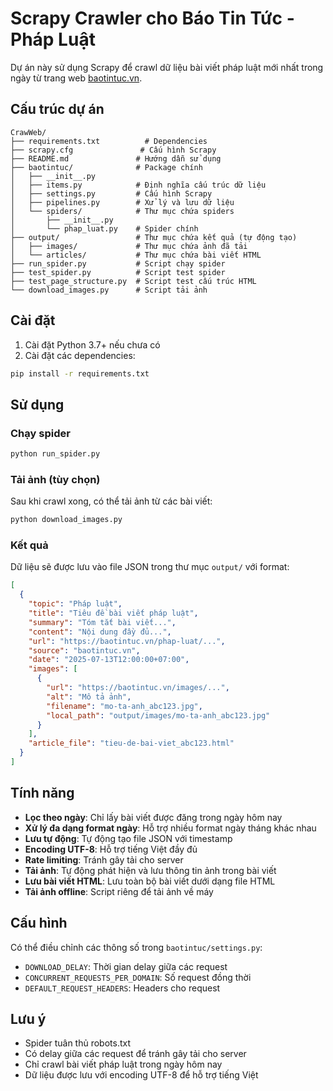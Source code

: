 # Scrapy Crawler cho Báo Tin Tức - Pháp Luật

Dự án này sử dụng Scrapy để crawl dữ liệu bài viết pháp luật mới nhất trong ngày từ trang web [baotintuc.vn](https://baotintuc.vn/phap-luat-475ct0.htm).

## Cấu trúc dự án

```
CrawWeb/
├── requirements.txt          # Dependencies
├── scrapy.cfg               # Cấu hình Scrapy
├── README.md               # Hướng dẫn sử dụng
├── baotintuc/              # Package chính
│   ├── __init__.py
│   ├── items.py            # Định nghĩa cấu trúc dữ liệu
│   ├── settings.py         # Cấu hình Scrapy
│   ├── pipelines.py        # Xử lý và lưu dữ liệu
│   └── spiders/            # Thư mục chứa spiders
│       ├── __init__.py
│       └── phap_luat.py    # Spider chính
├── output/                 # Thư mục chứa kết quả (tự động tạo)
│   ├── images/             # Thư mục chứa ảnh đã tải
│   └── articles/           # Thư mục chứa bài viết HTML
├── run_spider.py           # Script chạy spider
├── test_spider.py          # Script test spider
├── test_page_structure.py  # Script test cấu trúc HTML
└── download_images.py      # Script tải ảnh
```

## Cài đặt

1. Cài đặt Python 3.7+ nếu chưa có
2. Cài đặt các dependencies:

```bash
pip install -r requirements.txt
```

## Sử dụng

### Chạy spider

```bash
python run_spider.py
```

### Tải ảnh (tùy chọn)

Sau khi crawl xong, có thể tải ảnh từ các bài viết:

```bash
python download_images.py
```

### Kết quả

Dữ liệu sẽ được lưu vào file JSON trong thư mục `output/` với format:

```json
[
  {
    "topic": "Pháp luật",
    "title": "Tiêu đề bài viết pháp luật",
    "summary": "Tóm tắt bài viết...",
    "content": "Nội dung đầy đủ...",
    "url": "https://baotintuc.vn/phap-luat/...",
    "source": "baotintuc.vn",
    "date": "2025-07-13T12:00:00+07:00",
    "images": [
      {
        "url": "https://baotintuc.vn/images/...",
        "alt": "Mô tả ảnh",
        "filename": "mo-ta-anh_abc123.jpg",
        "local_path": "output/images/mo-ta-anh_abc123.jpg"
      }
    ],
    "article_file": "tieu-de-bai-viet_abc123.html"
  }
]
```

## Tính năng

- **Lọc theo ngày**: Chỉ lấy bài viết được đăng trong ngày hôm nay
- **Xử lý đa dạng format ngày**: Hỗ trợ nhiều format ngày tháng khác nhau
- **Lưu tự động**: Tự động tạo file JSON với timestamp
- **Encoding UTF-8**: Hỗ trợ tiếng Việt đầy đủ
- **Rate limiting**: Tránh gây tải cho server
- **Tải ảnh**: Tự động phát hiện và lưu thông tin ảnh trong bài viết
- **Lưu bài viết HTML**: Lưu toàn bộ bài viết dưới dạng file HTML
- **Tải ảnh offline**: Script riêng để tải ảnh về máy

## Cấu hình

Có thể điều chỉnh các thông số trong `baotintuc/settings.py`:

- `DOWNLOAD_DELAY`: Thời gian delay giữa các request
- `CONCURRENT_REQUESTS_PER_DOMAIN`: Số request đồng thời
- `DEFAULT_REQUEST_HEADERS`: Headers cho request

## Lưu ý

- Spider tuân thủ robots.txt
- Có delay giữa các request để tránh gây tải cho server
- Chỉ crawl bài viết pháp luật trong ngày hôm nay
- Dữ liệu được lưu với encoding UTF-8 để hỗ trợ tiếng Việt 